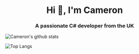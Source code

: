 <h1 align="center">Hi 👋, I'm Cameron</h1>
<h3 align="center">A passionate C# developer from the UK</h3>



![Cameron's github stats](https://github-readme-stats.cameron-stuart.vercel.app/api?username=cameron-stuart&show_icons=true&count_private=true&bg_color=30,e96443,904e95&title_color=fff&text_color=fff&include_all_commits=true)

![Top Langs](https://github-readme-stats.cameron-stuart.vercel.app/api/top-langs/?username=Cameron-Stuart&bg_color=30,e96443,904e95&title_color=fff&text_color=fff&layout=compact&card_width=495)
